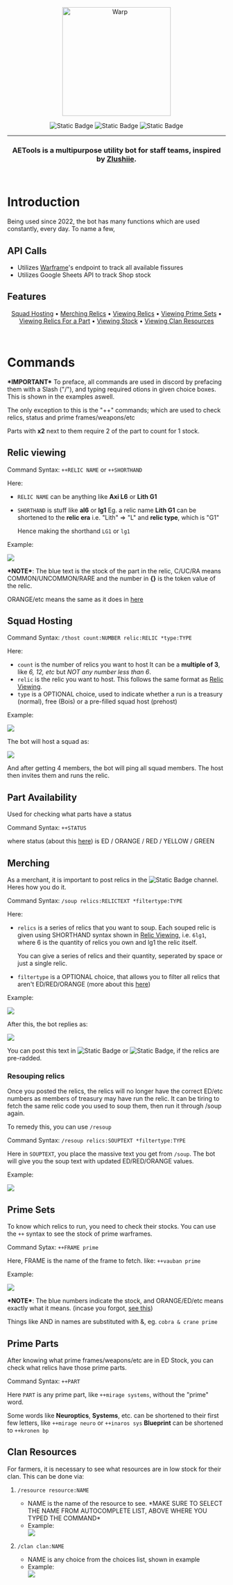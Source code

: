 
<div align='center'>

  <div>
    <img src="blob/logo.png" width="250" alt="Warp" />
  </div>

![Static Badge](https://img.shields.io/badge/created_with-discord.js_v14-blue) ![Static Badge](https://img.shields.io/badge/license-MIT-green) ![Static Badge](https://img.shields.io/badge/contributors-1-orange)

<hr />

### AETools is a multipurpose utility bot for staff teams, inspired by [Zlushiie](https://github.com/Zlushiie).

</div>

<br />

# Introduction
Being used since 2022, the bot has many functions which are used constantly, every day. To name a few,

## API Calls
- Utilizes [Warframe](https://www.warframe.com)'s endpoint to track all available fissures
- Utilizes Google Sheets API to track Shop stock

## Features
<p align="center">
  <a href="#squad-hosting">Squad Hosting</a> •
  <a href="#merching">Merching Relics</a> •
  <a href="#relic-viewing">Viewing Relics</a> •
  <a href="#prime-sets">Viewing Prime Sets</a> •
  <a href="#prime-parts">Viewing Relics For a Part</a> •
  <a href="#part-availability">Viewing Stock</a> •
  <a href="#clan-resources">Viewing Clan Resources</a>
</p>

<br />

# Commands

**\*IMPORTANT\*** To preface, all commands are used in discord by prefacing them with a Slash ("/"), and typing required otions in given choice boxes. This is shown in the examples aswell.

The only exception to this is the "++" commands; which are used to check relics, status and prime frames/weapons/etc

Parts with **x2** next to them require 2 of the part to count for 1 stock.

## Relic viewing

Command Syntax: `++RELIC NAME` or `++SHORTHAND`

Here:
- `RELIC NAME` can be anything like **Axi L6** or **Lith G1**
- `SHORTHAND` is stuff like **al6** or **lg1**
    Eg. a relic name **Lith G1** can be shortened to the **relic era** i.e. "Lith" => "L" and **relic type**, which is "G1"

    Hence making the shorthand `LG1` or `lg1`

Example:

<div><img src='blob/relicexample.png'></div>

**\*NOTE\***: The blue text is the stock of the part in the relic, C/UC/RA means COMMON/UNCOMMON/RARE and the number in **{}** is the token value of the relic.

ORANGE/etc means the same as it does in [here](https://docs.google.com/document/d/1syjdKLIhfIoAvNFwHtO4yBQjSZTOe869az9xaMBPQrc/edit#heading=h.vfg2mm7li9ri)

## Squad Hosting

Command Syntax: `/thost count:NUMBER relic:RELIC *type:TYPE`

Here:
- `count` is the number of relics you want to host
    It can be a **multiple of 3**, like *6, 12, etc* but *NOT any number less than 6*.
- `relic` is the relic you want to host. This follows the same format as [Relic Viewing](#relic-viewing).
- `type` is a OPTIONAL choice, used to indicate whether a run is a treasury (normal), free (Bois) or a pre-filled squad host (prehost)

Example:

<div><img src='blob/squadexample.png'></div>

The bot will host a squad as:

<div><img src='blob/squadhostedex.png'></div>

And after getting 4 members, the bot will ping all squad members. The host then invites them and runs the relic.

## Part Availability

Used for checking what parts have a status

Command Syntax: `++STATUS`

where status (about this [here](https://docs.google.com/document/d/1syjdKLIhfIoAvNFwHtO4yBQjSZTOe869az9xaMBPQrc/edit#heading=h.vfg2mm7li9ri)) is ED / ORANGE / RED / YELLOW / GREEN

## Merching

As a merchant, it is important to post relics in the ![Static Badge](https://img.shields.io/badge/%23《🥣》white%20soup%20store-3c4270) channel.
Heres how you do it.

Command Syntax: `/soup relics:RELICTEXT *filtertype:TYPE`

Here:
- `relics` is a series of relics that you want to soup.
    Each souped relic is given using SHORTHAND syntax shown in [Relic Viewing](#relic-viewing), i.e. `6lg1`, where 6 is the quantity of relics you own and lg1 the relic itself.

    You can give a series of relics and their quantity, seperated by space or just a single relic.
- `filtertype` is a OPTIONAL choice, that allows you to filter all relics that aren't ED/RED/ORANGE (more about this [here](https://docs.google.com/document/d/1syjdKLIhfIoAvNFwHtO4yBQjSZTOe869az9xaMBPQrc/edit#heading=h.vfg2mm7li9ri))

Example:

<div><img src='blob/soupexample.png'></div>

After this, the bot replies as:

<div><img src='blob/soupresult.png'></div>

You can post this text in ![Static Badge](https://img.shields.io/badge/%23Intact%20Relic%20Soup%20Store-3c4270) or ![Static Badge](https://img.shields.io/badge/%23Radded%20Relic%20Soup%20Store-3c4270), if the relics are pre-radded.

### Resouping relics

Once you posted the relics, the relics will no longer have the correct ED/etc numbers as members of treasury may have run the relic. It can be tiring to fetch the same relic code you used to soup them, then run it through /soup again.

To remedy this, you can use `/resoup`

Command Syntax: `/resoup relics:SOUPTEXT *filtertype:TYPE`

Here in `SOUPTEXT`, you place the massive text you get from `/soup`. The bot will give you the soup text with updated ED/RED/ORANGE values.

Example: 

<div><img src='blob/resoupexample.png'></div>

## Prime Sets

To know which relics to run, you need to check their stocks. You can use the `++` syntax to see the stock of prime warframes.

Command Sytax: `++FRAME prime`

Here, FRAME is the name of the frame to fetch. like: `++vauban prime`

Example: 

<div><img src='blob/primesetexample.png'></div>

**\*NOTE\***:
The blue numbers indicate the stock, and ORANGE/ED/etc means exactly what it means. (incase you forgot, [see this](https://docs.google.com/document/d/1syjdKLIhfIoAvNFwHtO4yBQjSZTOe869az9xaMBPQrc/edit#heading=h.vfg2mm7li9ri))

Things like AND in names are substituted with &, eg. `cobra & crane prime`

## Prime Parts

After knowing what prime frames/weapons/etc are in ED Stock, you can check what relics have those prime parts.

Command Syntax: `++PART`

Here `PART` is any prime part, like `++mirage systems`, without the "prime" word.

Some words like **Neuroptics**, **Systems**, etc. can be shortened to their first few letters, like `++mirage neuro` or `++inaros sys`
**Blueprint** can be shortened to `++kronen bp`

## Clan Resources

For farmers, it is necessary to see what resources are in low stock for their clan. This can be done via:


1. `/resource resource:NAME`
    - NAME is the name of the resource to see. \*MAKE SURE TO SELECT THE NAME FROM AUTOCOMPLETE LIST, ABOVE WHERE YOU TYPED THE COMMAND\*
    - Example: <div><img src='blob/resourceex.png'></div>


2. `/clan clan:NAME`
    - NAME is any choice from the choices list, shown in example
    - Example: <div><img src='blob/clanex.png'></div>
